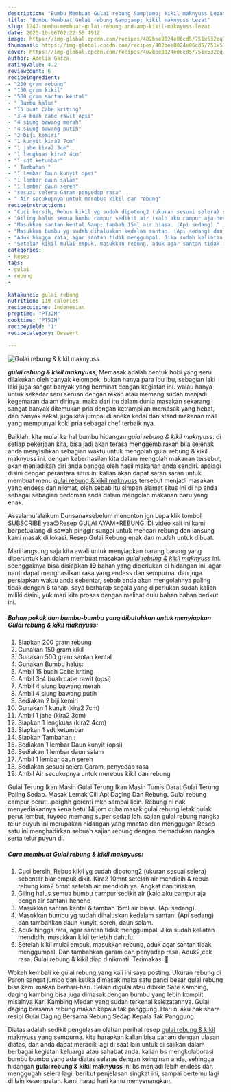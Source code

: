 ```yaml
---
description: "Bumbu Membuat Gulai rebung &amp;amp; kikil maknyuss Lezat"
title: "Bumbu Membuat Gulai rebung &amp;amp; kikil maknyuss Lezat"
slug: 1242-bumbu-membuat-gulai-rebung-and-amp-kikil-maknyuss-lezat
date: 2020-10-06T02:22:56.491Z
image: https://img-global.cpcdn.com/recipes/402bee8024e06cd5/751x532cq70/gulai-rebung-kikil-maknyuss-foto-resep-utama.jpg
thumbnail: https://img-global.cpcdn.com/recipes/402bee8024e06cd5/751x532cq70/gulai-rebung-kikil-maknyuss-foto-resep-utama.jpg
cover: https://img-global.cpcdn.com/recipes/402bee8024e06cd5/751x532cq70/gulai-rebung-kikil-maknyuss-foto-resep-utama.jpg
author: Amelia Garza
ratingvalue: 4.2
reviewcount: 6
recipeingredient:
- "200 gram rebung"
- "150 gram kikil"
- "500 gram santan kental"
- " Bumbu halus"
- "15 buah Cabe kriting"
- "3-4 buah cabe rawit opsi"
- "4 siung bawang merah"
- "4 siung bawang putih"
- "2 biji kemiri"
- "1 kunyit kira2 7cm"
- "1 jahe kira2 3cm"
- "1 lengkuas kira2 4cm"
- "1 sdt ketumbar"
- " Tambahan "
- "1 lembar Daun kunyit opsi"
- "1 lembar daun salam"
- "1 lembar daun sereh"
- "sesuai selera Garam penyedap rasa"
- " Air secukupnya untuk merebus kikil dan rebung"
recipeinstructions:
- "Cuci bersih, Rebus kikil yg sudah dipotong2 (ukuran sesuai selera) sebentar biar empuk dikit. Kira2 10mnt setelah air mendidih &amp; rebus rebung kira2 5mnt setelah air mendidih ya. Angkat dan tiriskan."
- "Giling halus semua bumbu campur sedikit air (kalo aku campur aja dengn air santan) hehehe"
- "Masukkan santan kental &amp; tambah 15ml air biasa. (Api sedang)."
- "Masukkan bumbu yg sudah dihaluskan kedalam santan. (Api sedang) dan tambahkan daun kunyit, sereh, daun salam."
- "Aduk hingga rata, agar santan tidak menggumpal. Jika sudah keliatan mendidih, masukkan kikil terlebih dahulu."
- "Setelah kikil mulai empuk, masukkan rebung, aduk agar santan tidak menggumpal. Dan tambahkan garam dan penyadap rasa. Aduk2,cek rasa. Gulai rebung &amp; kikil diap dinikmati. Terimakasi 🥰"
categories:
- Resep
tags:
- gulai
- rebung
- 

katakunci: gulai rebung  
nutrition: 110 calories
recipecuisine: Indonesian
preptime: "PT32M"
cooktime: "PT51M"
recipeyield: "1"
recipecategory: Dessert

---
```



![Gulai rebung &amp; kikil maknyuss](https://img-global.cpcdn.com/recipes/402bee8024e06cd5/751x532cq70/gulai-rebung-kikil-maknyuss-foto-resep-utama.jpg)

<b><i>gulai rebung &amp; kikil maknyuss</i></b>, Memasak adalah bentuk hobi yang seru dilakukan oleh banyak kelompok. bukan hanya para ibu ibu, sebagian laki laki juga sangat banyak yang berminat dengan kegiatan ini. walau hanya untuk sekedar seru seruan dengan rekan atau memang sudah menjadi kegemaran dalam dirinya. maka dari itu dalam dunia masakan sekarang sangat banyak ditemukan pria dengan ketrampilan memasak yang hebat, dan banyak sekali juga kita jumpai di aneka kedai dan stand makanan mall yang mempunyai koki pria sebagai chef terbaik nya.

Baiklah, kita mulai ke hal bumbu hidangan <i>gulai rebung &amp; kikil maknyuss</i>. di setiap pekerjaan kita, bisa jadi akan terasa menggembirakan bila sejenak anda menyisihkan sebagian waktu untuk mengolah gulai rebung &amp; kikil maknyuss ini. dengan keberhasilan kita dalam mengolah makanan tersebut, akan menjadikan diri anda bangga oleh hasil makanan anda sendiri. apalagi disini dengan perantara situs ini kalian akan dapat saran saran untuk membuat menu <u>gulai rebung &amp; kikil maknyuss</u> tersebut menjadi masakan yang endess dan nikmat, oleh sebab itu simpan alamat situs ini di hp anda sebagai sebagian pedoman anda dalam mengolah makanan baru yang enak.

Assalamu&#39;alaikum Dunsanaksebelum menonton jgn Lupa klik tombol SUBSCRIBE yaa😊Resep GULAI AYAM+REBUNG. Di video kali ini kami berpetualang di sawah pinggir sungai untuk mencari rebung dan lansung kami masak di lokasi. Resep Gulai Rebung enak dan mudah untuk dibuat.


Mari langsung saja kita awali untuk menyiapkan barang barang yang diperuntuk kan dalam membuat masakan <u><i>gulai rebung &amp; kikil maknyuss</i></u> ini. seenggaknya bisa disiapkan <b>19</b> bahan yang diperlukan di hidangan ini. agar nanti dapat menghasilkan rasa yang endess dan sempurna. dan juga persiapkan waktu anda sebentar, sebab anda akan mengolahnya paling tidak dengan <b>6</b> tahap. saya berharap segala yang diperlukan sudah kalian miliki disini, yuk mari kita proses dengan melihat dulu bahan bahan berikut ini.

<!--inarticleads1-->

##### Bahan pokok dan bumbu-bumbu yang dibutuhkan untuk menyiapkan Gulai rebung &amp; kikil maknyuss:

1. Siapkan 200 gram rebung
1. Gunakan 150 gram kikil
1. Gunakan 500 gram santan kental
1. Gunakan  Bumbu halus:
1. Ambil 15 buah Cabe kriting
1. Ambil 3-4 buah cabe rawit (opsi)
1. Ambil 4 siung bawang merah
1. Ambil 4 siung bawang putih
1. Sediakan 2 biji kemiri
1. Gunakan 1 kunyit (kira2 7cm)
1. Ambil 1 jahe (kira2 3cm)
1. Siapkan 1 lengkuas (kira2 4cm)
1. Siapkan 1 sdt ketumbar
1. Siapkan  Tambahan :
1. Sediakan 1 lembar Daun kunyit (opsi)
1. Sediakan 1 lembar daun salam
1. Ambil 1 lembar daun sereh
1. Sediakan sesuai selera Garam, penyedap rasa
1. Ambil  Air secukupnya untuk merebus kikil dan rebung


Gulai Terung Ikan Masin Gulai Terung Ikan Masin Tumis Darat Gulai Terung Paling Sedap. Masak Lemak Cili Api Daging Dan Rebung. Gulai rebung campur perut…perghh gerenti mkn sampai licin. Rebung ni nak menyediakannya kena betul Ni jom cuba masak gulai rebung letak pulak perut lembut, fuyooo memang super sedap lah. sajian gulai rebung nangka telur puyuh ini merupakan hidangan yang mnatap dan menggugah Resep satu ini menghadirkan sebuah sajian rebung dengan memadukan nangka serta telur puyuh di. 

<!--inarticleads2-->

##### Cara membuat Gulai rebung &amp; kikil maknyuss:

1. Cuci bersih, Rebus kikil yg sudah dipotong2 (ukuran sesuai selera) sebentar biar empuk dikit. Kira2 10mnt setelah air mendidih &amp; rebus rebung kira2 5mnt setelah air mendidih ya. Angkat dan tiriskan.
1. Giling halus semua bumbu campur sedikit air (kalo aku campur aja dengn air santan) hehehe
1. Masukkan santan kental &amp; tambah 15ml air biasa. (Api sedang).
1. Masukkan bumbu yg sudah dihaluskan kedalam santan. (Api sedang) dan tambahkan daun kunyit, sereh, daun salam.
1. Aduk hingga rata, agar santan tidak menggumpal. Jika sudah keliatan mendidih, masukkan kikil terlebih dahulu.
1. Setelah kikil mulai empuk, masukkan rebung, aduk agar santan tidak menggumpal. Dan tambahkan garam dan penyadap rasa. Aduk2,cek rasa. Gulai rebung &amp; kikil diap dinikmati. Terimakasi 🥰


Wokeh kembali ke gulai rebung yang kali ini saya posting. Ukuran rebung di Paron sangat jumbo dan ketika dimasak maka satu panci besar gulai rebung bisa kami makan berhari-hari. Selain digulai atau dibikin Sate Kambing, daging kambing bisa juga dimasak dengan bumbu yang lebih komplit misalnya Kari Kambing Medan yang sudah terkenal kelezatannya. Gulai daging bersama rebung makan kepala tak panggung. Hari ni aku nak share resipi Gulai Daging Bersama Rebung Sedap Kepala Tak Panggung. 

Diatas adalah sedikit pengulasan olahan perihal resep <u>gulai rebung &amp; kikil maknyuss</u> yang sempurna. kita harapkan kalian bisa paham dengan ulasan diatas, dan anda dapat meracik lagi di saat lain untuk di sajikan dalam berbagai kegiatan keluarga atau sahabat anda. kalian bs mengkolaborasi bumbu bumbu yang ada diatas selaras dengan keinginan anda, sehingga hidangan <b>gulai rebung &amp; kikil maknyuss</b> ini bs menjadi lebih endess dan menggugah selera lagi. berikut penjelasan singkat ini, sampai bertemu lagi di lain kesempatan. kami harap hari kamu menyenangkan.
